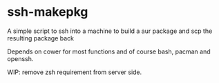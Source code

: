 # ssh-makepkg
A simple script to ssh into a machine to build a aur package and scp the resulting package back

Depends on cower for most functions and of course bash, pacman and openssh.

WIP: remove zsh requirement from server side.
